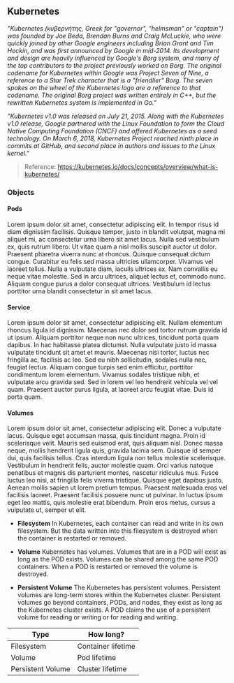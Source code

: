 ## Kubernetes
*"Kubernetes (κυβερνήτης, Greek for "governor", "helmsman" or "captain") was founded by Joe Beda, Brendan Burns and Craig McLuckie, who were quickly joined by other Google engineers including Brian Grant and Tim Hockin, and was first announced by Google in mid-2014. Its development and design are heavily influenced by Google's Borg system, and many of the top contributors to the project previously worked on Borg. The original codename for Kubernetes within Google was Project Seven of Nine, a reference to a Star Trek character that is a "friendlier" Borg. The seven spokes on the wheel of the Kubernetes logo are a reference to that codename. The original Borg project was written entirely in C++, but the rewritten Kubernetes system is implemented in Go."*

*"Kubernetes v1.0 was released on July 21, 2015. Along with the Kubernetes v1.0 release, Google partnered with the Linux Foundation to form the Cloud Native Computing Foundation (CNCF) and offered Kubernetes as a seed technology. On March 6, 2018, Kubernetes Project reached ninth place in commits at GitHub, and second place in authors and issues to the Linux kernel."*
> Reference: https://kubernetes.io/docs/concepts/overview/what-is-kubernetes/

### Objects

#### Pods
Lorem ipsum dolor sit amet, consectetur adipiscing elit. In tempor risus id diam dignissim facilisis. Quisque tempor, justo in blandit volutpat, magna mi aliquet mi, ac consectetur urna libero sit amet lacus. Nulla sed vestibulum ex, quis rutrum libero. Ut vitae quam a nisl mollis suscipit auctor ut dolor. Praesent pharetra viverra nunc at rhoncus. Quisque consequat dictum congue. Curabitur eu felis sed massa ultricies ullamcorper. Vivamus vel laoreet tellus. Nulla a vulputate diam, iaculis ultrices ex. Nam convallis eu neque vitae molestie. Sed in arcu ultrices, aliquet lectus et, commodo nunc. Aliquam congue purus a dolor consequat ultrices. Vestibulum id lectus porttitor urna blandit consectetur in sit amet lacus.

#### Service
Lorem ipsum dolor sit amet, consectetur adipiscing elit. Nullam elementum rhoncus ligula id dignissim. Maecenas nec dolor sed tortor rutrum gravida id ut ipsum. Aliquam porttitor neque non nunc ultrices, tincidunt porta quam dapibus. In hac habitasse platea dictumst. Nulla vulputate justo id massa vulputate tincidunt sit amet et mauris. Maecenas nisi tortor, luctus nec fringilla ac, facilisis ac leo. Sed eu nibh sollicitudin, sodales nulla nec, feugiat lectus. Aliquam congue turpis sed enim efficitur, porttitor condimentum lorem elementum. Vivamus sodales tristique nibh, et vulputate arcu gravida sed. Sed in lorem vel leo hendrerit vehicula vel vel quam. Praesent auctor purus ligula, at laoreet arcu feugiat vitae. Duis id porta quam.

#### Volumes
Lorem ipsum dolor sit amet, consectetur adipiscing elit. Donec a vulputate lacus. Quisque eget accumsan massa, quis tincidunt magna. Proin id scelerisque velit. Mauris sed euismod erat, quis aliquam nisl. Donec massa neque, mollis hendrerit ligula quis, gravida lacinia sem. Quisque id semper dui, quis facilisis tellus. Cras interdum ligula non tellus molestie scelerisque. Vestibulum in hendrerit felis, auctor molestie quam. Orci varius natoque penatibus et magnis dis parturient montes, nascetur ridiculus mus. Fusce luctus leo nisi, at fringilla felis viverra tristique. Quisque eget dapibus justo. Aenean mollis sapien ut lorem pretium tempus. Praesent malesuada eros vel facilisis laoreet. Praesent facilisis posuere nunc ut pulvinar. In luctus ipsum eget leo mattis, quis molestie erat bibendum. Proin eros metus, cursus a vulputate ut, semper ut elit.

* **Filesystem**
In Kubernetes, each container can read and write in its own filesystem.
But the data written into this filesystem is destroyed when the container is restarted or removed.

* **Volume**
Kubernetes has volumes. Volumes that are in a POD will exist as long as the POD exists. Volumes can be shared among the same POD containers. When a POD is restarted or removed the volume is destroyed.

* **Persistent Volume**
The Kubernetes has persistent volumes. Persistent volumes are long-term stores within the Kubernetes cluster. Persistent volumes go beyond containers, PODs, and nodes, they exist as long as the Kubernetes cluster exists. A POD claims the use of a persistent volume for reading or writing or for reading and writing.

| Type              | How long?          |
|-------------------|--------------------|
| Filesystem        | Container lifetime |
| Volume            | Pod lifetime       |
| Persistent Volume | Cluster lifetime   |

